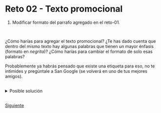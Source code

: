 # Reto 02 - Texto promocional

1. Modificar formato del parrafo agregado en el reto-01.

<br/>

¿Cómo harías para agregar el texto promocional? ¿Te has dado cuenta que dentro
del mismo texto hay algunas palabras que tienen un mayor énfasis (formato en
_negrita_)? ¿Cómo harías para cambiar el formato de solo esas palabras?

Probablemente ya habrás pensado que existe una etiqueta para eso, no te
intimides y pregúntale a San Google (se volverá en uno de tus mejores amigos).

<br/>

<details><summary>Posible solución</summary>
<p>

```html
    <h1>Construye tu Blog. Construye tu negocio.</h1>
    <p><strong>Instantly publish articles</strong>, drive more traffic, grow your email list, and see your blog's
      impact on sales</p>
```

</p>
</details>

<br/>

[Siguiente](../Ejemplo%2004/README.md)

